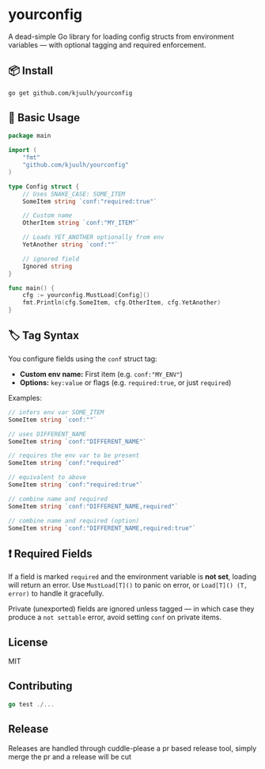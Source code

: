 # yourconfig

A dead-simple Go library for loading config structs from environment variables —
with optional tagging and required enforcement.

## 📦 Install

```bash
go get github.com/kjuulh/yourconfig
```

## 🧪 Basic Usage

```go
package main

import (
	"fmt"
	"github.com/kjuulh/yourconfig"
)

type Config struct {
	// Uses SNAKE_CASE: SOME_ITEM
	SomeItem string `conf:"required:true"`

	// Custom name
	OtherItem string `conf:"MY_ITEM"`

	// Loads YET_ANOTHER optionally from env
	YetAnother string `conf:""`

	// ignored field
	Ignored string
}

func main() {
	cfg := yourconfig.MustLoad[Config]()
	fmt.Println(cfg.SomeItem, cfg.OtherItem, cfg.YetAnother)
}
```

## 🏷️ Tag Syntax

You configure fields using the `conf` struct tag:

- **Custom env name:** First item (e.g. `conf:"MY_ENV"`)
- **Options:** `key:value` or flags (e.g. `required:true`, or just `required`)

Examples:

```go
// infers env var SOME_ITEM
SomeItem string `conf:""`

// uses DIFFERENT_NAME
SomeItem string `conf:"DIFFERENT_NAME"`

// requires the env var to be present
SomeItem string `conf:"required"`

// equivalent to above
SomeItem string `conf:"required:true"`

// combine name and required
SomeItem string `conf:"DIFFERENT_NAME,required"`

// combine name and required (option)
SomeItem string `conf:"DIFFERENT_NAME,required:true"`
```

## ❗ Required Fields

If a field is marked `required` and the environment variable is **not set**,
loading will return an error. Use `MustLoad[T]()` to panic on error, or
`Load[T]() (T, error)` to handle it gracefully.

Private (unexported) fields are ignored unless tagged — in which case they
produce a `not settable` error, avoid setting `conf` on private items.

## License

MIT

## Contributing

```go
go test ./...
```

## Release

Releases are handled through cuddle-please a pr based release tool, simply merge
the pr and a release will be cut
